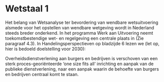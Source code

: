 # Wetstaal 1

Het belang van Wetsanalyse ter bevordering van wendbare wetsuitvoering alsmede voor het opstellen van wendbare wetgeving wordt in Nederland steeds breder onderkend. In het programma Werk aan Uitvoering neemt toekomstbestendige wet- en regelgeving een centrale  plaats in (Zie paragraaf 4.3). In Handelingsperspectieven op bladzijde 6 lezen we (let op, hier is bedoeld doelstelling voor 2030):

Overheidsdienstverlening aan burgers en bedrijven is verschoven van een sterk proces-georiënteerde ‘one size fits all’ inrichting en aanpak van de publieke dienstverlening, naar een aanpak waarin de behoefte van burgers en bedrijven centraal komt te staan.

